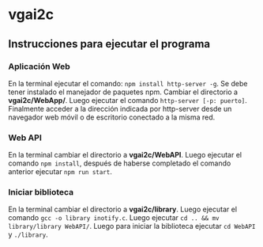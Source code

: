 # vgai2c

## Instrucciones para ejecutar el programa

### Aplicación Web

En la terminal ejecutar el comando: `npm install http-server -g`.
Se debe tener instalado el manejador de paquetes npm. 
Cambiar el directorio a **vgai2c/WebApp/**. Luego ejecutar el comando
`http-server [-p: puerto]`. Finalmente acceder a la dirección indicada
por http-server desde un navegador web móvil o de escritorio 
conectado a la misma red.

### Web API

En la terminal cambiar el directorio a **vgai2c/WebAPI**. Luego ejecutar
el comando `npm install`, después de haberse completado el comando
anterior ejecutar `npm run start`.

### Iniciar biblioteca

En la terminal cambiar el directorio a **vgai2c/library**. Luego ejecutar
el comando `gcc -o library inotify.c`. Luego ejecutar 
`cd .. && mv library/library WebAPI/`. Luego para iniciar la biblioteca
ejecutar `cd WebAPI` y `./library`.

